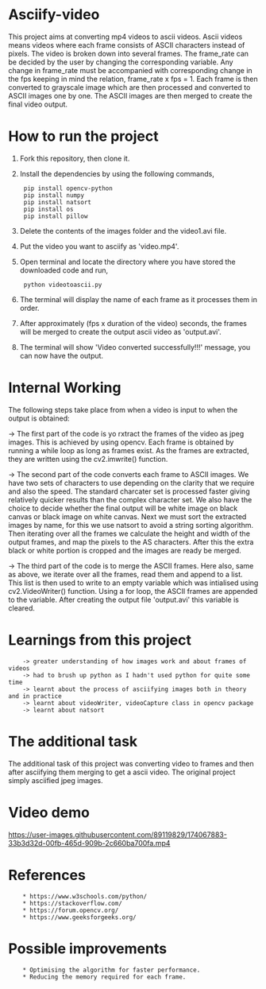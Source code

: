 # Asciify-video
This project aims at converting mp4 videos to ascii videos. Ascii videos means videos where each frame consists of ASCII characters instead of pixels. The video is broken down into several frames. The frame_rate can be decided by the user by changing the corresponding variable. Any change in frame_rate must be accompanied with corresponding change in the fps keeping in mind the relation, frame_rate x fps = 1. Each frame is then converted to grayscale image which are then processed and converted to ASCII images one by one. The ASCII images are then merged to create the final video output.

# How to run the project
1. Fork this repository, then clone it. 

2. Install the dependencies by using the following commands,

        pip install opencv-python
        pip install numpy
        pip install natsort
        pip install os
        pip install pillow
        
3. Delete the contents of the images folder and the video1.avi file. 

4. Put the video you want to asciify as 'video.mp4'.

5. Open terminal and locate the directory where you have stored the downloaded code and run,
      
        python videotoascii.py

6. The terminal will display the name of each frame as it processes them in order.

7. After approximately (fps x duration of the video) seconds, the frames will be merged to create the output ascii video as 'output.avi'.

8. The terminal will show 'Video converted successfully!!!' message, you can now have the output.

# Internal Working
The following steps take place from when a video is input to when the output is obtained:

-> The first part of the code is yo rxtract the frames of the video as jpeg images. This is achieved by using opencv. Each frame is obtained by running a while loop as long as frames exist. As the frames are extracted, they are written using the cv2.imwrite() function.
 
-> The second part of the code converts each frame to ASCII images. We have two sets of     characters to use depending on the clarity that we require and also the speed. The standard charcater set is processed faster giving relatively quicker results than the complex character  set. We also have the choice to decide whether the final output will be white image on black    canvas or black image on white canvas. Next we must sort the extracted images by name, for this  we use natsort to avoid a string sorting algorithm. Then iterating over all the frames we   calculate the height and width of the output frames, and map the pixels to the AS characters. After this the extra black or white portion is cropped and the images are ready  be merged.

-> The third part of the code is to merge the ASCII frames. Here also, same as above, we iterate over all the frames, read them and append to a  list. This list is then used to write to an empty variable which was intialised using cv2.VideoWriter() function. Using a for loop, the ASCII frames are appended to the variable. After creating the output file 'output.avi' this variable is cleared.


# Learnings from this project
        -> greater understanding of how images work and about frames of videos
        -> had to brush up python as I hadn't used python for quite some time
        -> learnt about the process of asciifying images both in theory and in practice
        -> learnt about videoWriter, videoCapture class in opencv package
        -> learnt about natsort 

# The additional task
The additional task of this project was converting video to frames and then after asciifying them merging to get a ascii video. The original project simply asciified jpeg images.

# Video demo

https://user-images.githubusercontent.com/89119829/174067883-33b3d32d-00fb-465d-909b-2c660ba700fa.mp4

# References
        * https://www.w3schools.com/python/
        * https://stackoverflow.com/
        * https://forum.opencv.org/
        * https://www.geeksforgeeks.org/
        
# Possible improvements
        * Optimising the algorithm for faster performance.
        * Reducing the memory required for each frame.
